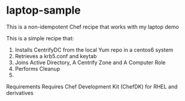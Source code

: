 # laptop-sample
This is a non-idempotent Chef recipe that works with my laptop demo

This is a simple recipe that:

1. Installs CentrifyDC from the local Yum repo in a centos6 system
2. Retrieves a krb5.conf and keytab
3. Joins Active Directory, A Centrify Zone and A Computer Role
4. Performs Cleanup
5. 

Requirements
Requires Chef Development Kit (ChefDK) for RHEL and derivatives
